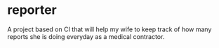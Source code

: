 # reporter

A project based on CI that will help my wife to keep track of how many reports she is doing everyday as a medical contractor.
